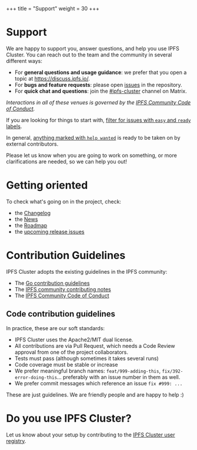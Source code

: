 +++
title = "Support"
weight = 30
+++

# Support

We are happy to support you, answer questions, and help you use IPFS Cluster. You can reach out to the team and the community in several different ways:

* For **general questions and usage guidance**: we prefer that you open a topic at https://discuss.ipfs.io/.
* For **bugs and feature requests**: please open [issues](https://github.com/ipfs/ipfs-cluster/issues) in the repository.
* For **quick chat and questions**: join the [\#ipfs-cluster](https://app.element.io/#/room/#ipfs-cluster:ipfs.io) channel on Matrix.

_Interactions in all of these venues is governed by the [IPFS Community Code of Conduct](https://github.com/ipfs/community/blob/master/code-of-conduct.md)._

If you are looking for things to start with, [filter for issues with `easy` and `ready` labels](https://github.com/ipfs/ipfs-cluster/issues?q=is%3Aopen+is%3Aissue+label%3Adifficulty%3Aeasy+label%3Aready).

In general, [anything marked with `help wanted`](https://github.com/ipfs/ipfs-cluster/issues?q=is%3Aopen+is%3Aissue+label%3Aready+label%3A%22help+wanted%22) is ready to be taken on by external contributors.

Please let us know when you are going to work on something, or more clarifications are needed, so we can help you out!


# Getting oriented

To check what's going on in the project, check:

- the [Changelog](https://github.com/ipfs/ipfs-cluster/blob/master/CHANGELOG.md)
- the [News](/news)
- the [Roadmap](/documentation/roadmap)
- the [upcoming release issues](https://github.com/ipfs/ipfs-cluster/issues?q=label%3Arelease)


# Contribution Guidelines

IPFS Cluster adopts the existing guidelines in the IPFS community:

* The [Go contribution guidelines](https://github.com/ipfs/community/blob/master/go-code-guidelines.md)
* The [IPFS community contributing notes](https://github.com/ipfs/community/blob/master/CONTRIBUTING.md)
* The [IPFS Community Code of Conduct](https://github.com/ipfs/community/blob/master/code-of-conduct.md)


## Code contribution guidelines

In practice, these are our soft standards:

* IPFS Cluster uses the Apache2/MIT dual license.
* All contributions are via Pull Request, which needs a Code Review approval from one of the project collaborators.
* Tests must pass (although sometimes it takes several runs)
* Code coverage must be stable or increase
* We prefer meaningful branch names: `feat/999-adding-this`, `fix/392-error-doing-this`... preferably with an issue number in them as well.
* We prefer commit messages which reference an issue `fix #999: ...`

These are just guidelines. We are friendly people and are happy to help :)

# Do you use IPFS Cluster?

Let us know about your setup by contributing to the [IPFS Cluster user registry](https://docs.google.com/forms/d/e/1FAIpQLSdWF5aXNXrAK_sCyu1eVv2obTaKVO3Ac5dfgl2r5_IWcizGRg/viewform).
